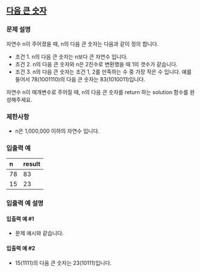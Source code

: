## [다음 큰 숫자](https://programmers.co.kr/learn/courses/30/lessons/12911)
### 문제 설명
자연수 n이 주어졌을 때, n의 다음 큰 숫자는 다음과 같이 정의 합니다.

- 조건 1. n의 다음 큰 숫자는 n보다 큰 자연수 입니다.
- 조건 2. n의 다음 큰 숫자와 n은 2진수로 변환했을 때 1의 갯수가 같습니다.
- 조건 3. n의 다음 큰 숫자는 조건 1, 2를 만족하는 수 중 가장 작은 수 입니다.
예를 들어서 78(1001110)의 다음 큰 숫자는 83(1010011)입니다.

자연수 n이 매개변수로 주어질 때, n의 다음 큰 숫자를 return 하는 solution 함수를 완성해주세요.

### 제한사항
- n은 1,000,000 이하의 자연수 입니다.

### 입출력 예

|n|result|
|:--|:--|
|78|83|
|15|23|

### 입출력 예 설명
#### 입출력 예 #1
- 문제 예시와 같습니다.

#### 입출력 예 #2
- 15(1111)의 다음 큰 숫자는 23(10111)입니다.
